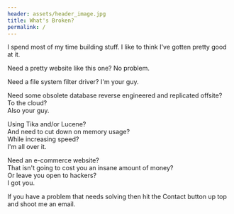 ```yaml
---
header: assets/header_image.jpg
title: What's Broken?
permalink: /
---
```

I spend most of my time building stuff. I like to think I've gotten 
pretty good at it.

Need a pretty website like this one? No problem.

Need a file system filter driver? I'm your guy.

Need some obsolete database reverse engineered and replicated offsite?  
To the cloud?  
Also your guy. 

Using Tika and/or Lucene?  
And need to cut down on memory usage?  
While increasing speed?  
I'm all over it.

Need an e-commerce website?  
That isn't going to cost you an insane amount of money?  
Or leave you open to hackers?  
I got you.

If you have a problem that needs solving then hit the Contact button up
top and shoot me an email. 
